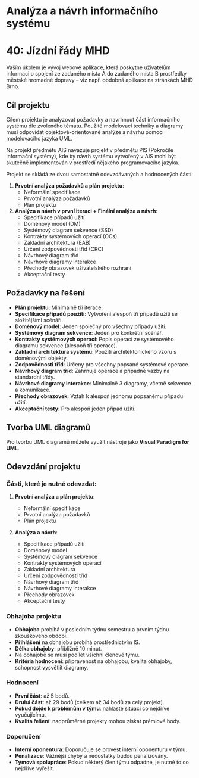 # Analýza a návrh informačního systému

# 40: Jízdní řády MHD

Vaším úkolem je vývoj webové aplikace, která poskytne uživatelům informaci o spojení ze zadaného místa A do zadaného místa B prostředky městské hromadné dopravy – viz např. obdobná aplikace na stránkách MHD Brno.

## Cíl projektu

Cílem projektu je analyzovat požadavky a navrhnout část informačního systému dle zvoleného tématu. Použité modelovací techniky a diagramy musí odpovídat objektově-orientované analýze a návrhu pomocí modelovacího jazyka UML.

Na projekt předmětu AIS navazuje projekt v předmětu PIS (Pokročilé informační systémy), kde by návrh systému vytvořený v AIS mohl být skutečně implementován v prostředí nějakého programovacího jazyka.

Projekt se skládá ze dvou samostatně odevzdávaných a hodnocených částí:

1. **Prvotní analýza požadavků a plán projektu**:
   - Neformální specifikace
   - Prvotní analýza požadavků
   - Plán projektu
2. **Analýza a návrh v první iteraci + Finální analýza a návrh**:
   - Specifikace případů užití
   - Doménový model (DM)
   - Systémový diagram sekvence (SSD)
   - Kontrakty systémových operací (OCs)
   - Základní architektura (EAB)
   - Určení zodpovědnosti tříd (CRC)
   - Návrhový diagram tříd
   - Návrhové diagramy interakce
   - Přechody obrazovek uživatelského rozhraní
   - Akceptační testy

## Požadavky na řešení

- **Plán projektu**: Minimálně tři iterace.
- **Specifikace případů použití**: Vytvoření alespoň tří případů užití se složitějšími scénáři.
- **Doménový model**: Jeden společný pro všechny případy užití.
- **Systémový diagram sekvence**: Jeden pro konkrétní scénář.
- **Kontrakty systémových operací**: Popis operací ze systémového diagramu sekvence (alespoň tři operace).
- **Základní architektura systému**: Použití architektonického vzoru s doménovými objekty.
- **Zodpovědnosti tříd**: Určeny pro všechny popsané systémové operace.
- **Návrhový diagram tříd**: Zahrnuje operace a případně vazby na standardní třídy.
- **Návrhové diagramy interakce**: Minimálně 3 diagramy, včetně sekvence a komunikace.
- **Přechody obrazovek**: Vztah k alespoň jednomu popsanému případu užití.
- **Akceptační testy**: Pro alespoň jeden případ užití.

## Tvorba UML diagramů

Pro tvorbu UML diagramů můžete využít nástroje jako **Visual Paradigm for UML**.

## Odevzdání projektu

### Části, které je nutné odevzdat:

1. **Prvotní analýza a plán projektu**:
   - Neformální specifikace
   - Prvotní analýza požadavků
   - Plán projektu

2. **Analýza a návrh**:
   - Specifikace případů užití
   - Doménový model
   - Systémový diagram sekvence
   - Kontrakty systémových operací
   - Základní architektura
   - Určení zodpovědnosti tříd
   - Návrhový diagram tříd
   - Návrhové diagramy interakce
   - Přechody obrazovek
   - Akceptační testy

### Obhajoba projektu

- **Obhajoba** probíhá v posledním týdnu semestru a prvním týdnu zkouškového období.
- **Přihlášení** na obhajobu probíhá prostřednictvím IS.
- **Délka obhajoby**: přibližně 10 minut.
- Na obhajobě se musí podílet všichni členové týmu.
- **Kritéria hodnocení**: připravenost na obhajobu, kvalita obhajoby, schopnost vysvětlit diagramy.

### Hodnocení

- **První část**: až 5 bodů.
- **Druhá část**: až 29 bodů (celkem až 34 bodů za celý projekt).
- **Pokud dojde k problémům v týmu**: nahlaste situaci co nejdříve vyučujícímu.
- **Kvalita řešení**: nadprůměrné projekty mohou získat prémiové body.

### Doporučení

- **Interní oponentura**: Doporučuje se provést interní oponenturu v týmu.
- **Penalizace**: Vážnější chyby a nedostatky budou penalizovány.
- **Týmová spolupráce**: Pokud některý člen týmu odpadne, je nutné to co nejdříve vyřešit.
